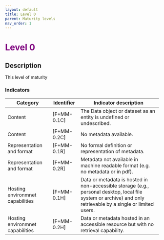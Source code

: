 ```yaml
---
layout: default
title: Level 0
parent: Maturity levels
nav_order: 1
---
```


# <span style="color:purple;font-weight:bold">Level 0</span>

## Description

This level of maturity 

### Indicators

| Category | Identifier | Indicator description |
| -------- | ---------- | ---------------------- |
| Content | [F+MM-0.1C] | The Data object or dataset as an entity is undefined or undescribed. |
| Content | [F+MM-0.2C] | No metadata available. |
| Representation and format |  [F+MM-0.1R] | No formal definition or representation of metadata. |
| Representation and format |  [F+MM-0.2R] | Metadata not available in machine readable format (e.g. no metadata or in pdf). |
| Hosting environmnet capabilities | [F+MM-0.1H] | Data or metadata is hosted in non-accessible storage (e.g., personal desktop, local file system or archive)  and only retrievable by a single or limited users. |
| Hosting environmnet capabilities | [F+MM-0.2H] | Data or metadata hosted in an accessible resource but with no retrieval capability. |
